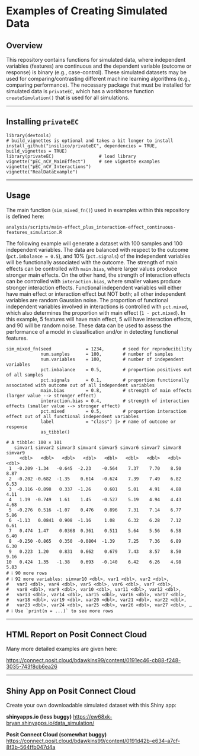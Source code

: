 # Examples of Creating Simulated Data

## Overview
This repository contains functions for simulated data, where independent variables (features) are continuous and the dependent variable (outcome or response) is binary (e.g., case-control). These simulated datasets may be used for comparing/contrasting different machine learning algorithms (e.g., comparing performance). The necessary package that must be installed for simulated data is `privateEC`, which has a workhorse function `createSimulation()` that is used for all simulations.

------------------


## Installing `privateEC`

```{r install-privateEC, eval = FALSE}
library(devtools)
# build_vignettes is optional and takes a bit longer to install
install_github("insilico/privateEC", dependencies = TRUE, build_vignettes = TRUE)
library(privateEC)                 # load library
vignette("pEC_nCV_MainEffect")     # see vignette examples
vignette("pEC_nCV_Interactions")
vignette("RealDataExample")
```


------------------


## Usage
The main function (`sim_mixed_fn()`) used in examples within this repository is defined here:

`analysis/scripts/main-effect_plus_interaction-effect_continuous-features_simulation.R`

The following example will generate a dataset with 100 samples and 100 independent variables. The data are balanced with respect to the outcome (`pct.imbalance = 0.5`), and 10% (`pct.signals`) of the independent variables will be functionally associated with the outcome. The strength of main effects can be controlled with `main.bias`, where larger values produce stronger main effects. On the other hand, the strength of interaction effects can be controlled with `interaction.bias`, where smaller values produce stronger interaction effects. Functional independent variables will either have main effect or interaction effect but NOT both; all other independent variables are random Gaussian noise. The proportion of functional independent variables involved in interactions is controlled with `pct.mixed`, which also determines the proportion with main effect (`1 - pct.mixed`). In this example, 5 features will have main effect, 5 will have interaction effects, and 90 will be random noise. These data can be used to assess the performance of a model in classification and/or in detecting functional features.

```{r create-sim}
sim_mixed_fn(seed             = 1234,       # seed for reproducibility
             num.samples      = 100,        # number of samples
             num.variables    = 100,        # number of independent variables
             pct.imbalance    = 0.5,        # proportion positives out of all samples
             pct.signals      = 0.1,        # proportion functionally associated with outcome out of all independent variables
             main.bias        = 0.8,        # strength of main effects (larger value --> stronger effect)
             interaction.bias = 0.4,        # strength of interaction effects (smaller value --> stronger effect)
             pct.mixed        = 0.5,        # proportion interaction effect out of all functional independent variables
             label            = "class") |> # name of outcome or response
             as_tibble()
             
# A tibble: 100 × 101
   simvar1 simvar2 simvar3 simvar4 simvar5 simvar6 simvar7 simvar8 simvar9
     <dbl>   <dbl>   <dbl>   <dbl>   <dbl>   <dbl>   <dbl>   <dbl>   <dbl>
 1  -0.209 -1.34   -0.645  -2.23    -0.564    7.37    7.70    8.50    8.87
 2  -0.202 -0.682  -1.35    0.614   -0.624    7.39    7.49    6.82    6.53
 3  -0.116 -0.898   0.337  -1.26     0.601    5.01    4.91    4.88    4.11
 4   1.19  -0.749   1.61    1.45    -0.527    5.19    4.94    4.43    4.68
 5  -0.276  0.516  -1.07    0.476    0.896    7.31    7.14    6.77    5.86
 6  -1.13   0.0841  0.908  -1.16     1.08     6.32    6.28    7.12    6.61
 7   0.474  1.47    0.0368  0.361    0.511    5.64    5.56    6.58    6.40
 8  -0.250 -0.865   0.350  -0.0804  -1.39     7.25    7.36    6.89    6.30
 9   0.223  1.20    0.831   0.662    0.679    7.43    8.57    8.50    9.16
10   0.424  1.35   -1.38    0.693   -0.140    6.42    6.26    4.98    5.83
# ℹ 90 more rows
# ℹ 92 more variables: simvar10 <dbl>, var1 <dbl>, var2 <dbl>,
#   var3 <dbl>, var4 <dbl>, var5 <dbl>, var6 <dbl>, var7 <dbl>,
#   var8 <dbl>, var9 <dbl>, var10 <dbl>, var11 <dbl>, var12 <dbl>,
#   var13 <dbl>, var14 <dbl>, var15 <dbl>, var16 <dbl>, var17 <dbl>,
#   var18 <dbl>, var19 <dbl>, var20 <dbl>, var21 <dbl>, var22 <dbl>,
#   var23 <dbl>, var24 <dbl>, var25 <dbl>, var26 <dbl>, var27 <dbl>, …
# ℹ Use `print(n = ...)` to see more rows
```


------------------


## **HTML Report on Posit Connect Cloud**

Many more detailed examples are given here:

<https://connect.posit.cloud/bdawkins99/content/0191ec46-cb88-f248-3035-743f8cb6ea26>


------------------


## **Shiny App on Posit Connect Cloud**

Create your own downloadable simulated dataset with this Shiny app:

**shinyapps.io (less buggy)**
<https://ew68xk-bryan.shinyapps.io/data_simulation/>

**Posit Connect Cloud (somewhat buggy)**
<https://connect.posit.cloud/bdawkins99/content/0191d42b-e634-a7cf-8f3b-564ffb047d4a>


